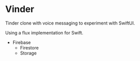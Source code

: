 # Vinder

Tinder clone with voice messaging to experiment with SwiftUI.

Using a flux implementation for Swift.

- Firebase
    - Firestore
    - Storage
    


